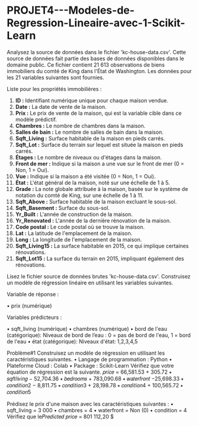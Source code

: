 # PROJET4---Modeles-de-Regression-Lineaire-avec-1-Scikit-Learn
Analysez la source de données dans le fichier 'kc-house-data.csv'. Cette source de données fait partie des bases de données disponibles dans le domaine public. Ce fichier contient 21 613 observations de biens immobiliers du comté de King dans l'État de Washington. Les données pour les 21 variables suivantes sont fournies.

Liste pour les propriétés immobilières :

1. **ID :** Identifiant numérique unique pour chaque maison vendue.
2. **Date :** La date de vente de la maison.
3. **Prix :** Le prix de vente de la maison, qui est la variable cible dans ce modèle prédictif.
4. **Chambres :** Le nombre de chambres dans la maison.
5. **Salles de bain :** Le nombre de salles de bain dans la maison.
6. **Sqft_Living :** Surface habitable de la maison en pieds carrés.
7. **Sqft_Lot :** Surface du terrain sur lequel est située la maison en pieds carrés.
8. **Étages :** Le nombre de niveaux ou d'étages dans la maison.
9. **Front de mer :** Indique si la maison a une vue sur le front de mer (0 = Non, 1 = Oui).
10. **Vue :** Indique si la maison a été visitée (0 = Non, 1 = Oui).
11. **État :** L'état général de la maison, noté sur une échelle de 1 à 5.
12. **Grade :** La note globale attribuée à la maison, basée sur le système de notation du comté de King, sur une échelle de 1 à 11.
13. **Sqft_Above :** Surface habitable de la maison excluant le sous-sol.
14. **Sqft_Basement :** Surface du sous-sol.
15. **Yr_Built :** L'année de construction de la maison.
16. **Yr_Renovated :** L'année de la dernière rénovation de la maison.
17. **Code postal :** Le code postal où se trouve la maison.
18. **Lat :** La latitude de l'emplacement de la maison.
19. **Long :** La longitude de l'emplacement de la maison.
20. **Sqft_Living15 :** La surface habitable en 2015, ce qui implique certaines rénovations.
21. **Sqft_Lot15 :** La surface du terrain en 2015, impliquant également des rénovations.

Lisez le fichier source de données brutes 'kc-house-data.csv'. Construisez un modèle de régression linéaire en utilisant les variables suivantes.

Variable de réponse :

•	prix (numérique)

Variables prédicteurs :

•	sqft_living (numérique)
•	chambres (numérique)
•	bord de l'eau (catégorique): Niveaux de bord de l’eau : 0 = pas de bord de l'eau, 1 = bord de l'eau
•	état (catégorique): Niveaux d'état: 1,2,3,4,5
 
Problème#1
Construisez un modèle de régression en utilisant les caractéristiques suivantes.
•	Langage de programmation : Python
•	Plateforme Cloud : Colab
•	Package : Scikit-Learn
Vérifiez que votre équation de régression est la suivante.
𝑝𝑟𝑖𝑐𝑒 = 66,581.53 + 305.72 ∗ 𝑠𝑞𝑓𝑡𝑙𝑖𝑣𝑖𝑛𝑔 − 52,704.36 ∗ 𝑏𝑒𝑑𝑟𝑜𝑜𝑚𝑠 + 783,090.68 ∗ 𝑤𝑎𝑡𝑒𝑟𝑓𝑟𝑜𝑛𝑡
−25,698.33 ∗ 𝑐𝑜𝑛𝑑𝑖𝑡𝑖𝑜𝑛2 − 8,811.75 ∗ 𝑐𝑜𝑛𝑑𝑖𝑡𝑖𝑜𝑛3 + 28,198.78 ∗ 𝑐𝑜𝑛𝑑𝑖𝑡𝑖𝑜𝑛4 + 100,565.72 ∗ 𝑐𝑜𝑛𝑑𝑖𝑡𝑖𝑜𝑛5

Prédisez le prix d'une maison avec les caractéristiques suivantes :
•	sqft_living = 3 000
•	chambres = 4
•	waterfront = Non (0)
•	condition = 4
Vérifiez que le𝑃𝑟𝑒𝑑𝑖𝑐𝑡𝑒𝑑 𝑝𝑟𝑖𝑐𝑒 = 801 112,20 $
